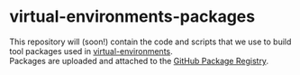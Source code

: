 # virtual-environments-packages
This repository will (soon!) contain the code and scripts that we use to build tool packages used in [virtual-environments](https://github.com/actions/virtual-environments).  
Packages are uploaded and attached to the [GitHub Package Registry](https://github.com/actions/virtual-environments-packages/packages).
